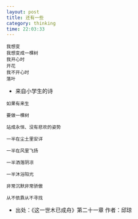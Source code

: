 ```yaml
---
layout: post
title: 还有一些
category: thinking
time: 22:03:33
---
```


```
我想变
我想变成一棵树
我开心时
开花
我不开心时
落叶
```

- 来自小学生的诗

```
如果有来生

要做一棵树

站成永恒、没有悲欢的姿势

一半在尘土里安详

一半在风里飞扬

一半洒落阴凉

一半沐浴阳光

非常沉默非常骄傲

从不依靠从不寻找
```

- 出处：《这一世木已成舟》第二十一章
作者：邱琼
